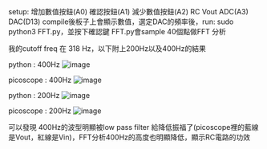 setup:
  增加數值按鈕(A0)
  確認按鈕(A1)
  減少數值按鈕(A2)
  RC Vout ADC(A3)
  DAC(D13)
  compile後板子上會顯示數值，選定DAC的頻率後，run: sudo python3 FFT.py，並按下確認鍵
  FFT.py會sample 40個點做FFT 分析

我的cutoff freq 在 318 Hz，以下附上200Hz以及400Hz的結果

python : 400Hz
![image](https://drive.google.com/file/d/1xlW-DpQQ_hlPGU_9K3Ag2b870WRB8hFB/view?usp=sharing)

picoscope : 400Hz
![image](https://drive.google.com/file/d/1GXjFEFY4ib8MxxsIUYix16HJY6qdRtho/view?usp=sharing)

python : 200Hz
![image](https://drive.google.com/file/d/1h35bKnq_s3Chw_rnEbhzsmxJv8opjOge/view?usp=sharing)

picoscope : 200Hz
![image](https://drive.google.com/file/d/1NVttp_DZMwD2BlYEOTNK5mGQEqwFUIQc/view?usp=sharing)

可以發現 400Hz的波型明顯被low pass filter 給降低振福了(picoscope裡的藍線是Vout，紅線是Vin)，FFT分析400Hz的高度也明顯降低，顯示RC電路的功效
